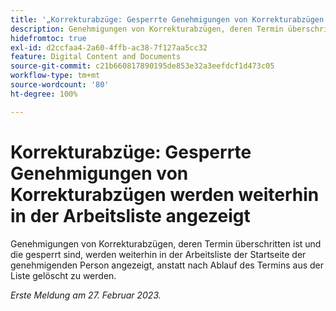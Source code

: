 ```yaml
---
title: '„Korrekturabzüge: Gesperrte Genehmigungen von Korrekturabzügen werden weiterhin in der Arbeitsliste angezeigt“'
description: Genehmigungen von Korrekturabzügen, deren Termin überschritten ist und die gesperrt sind, werden weiterhin in der Arbeitsliste der Startseite der genehmigenden Person angezeigt, anstatt nach Ablauf des Termins aus der Liste gelöscht zu werden.
hidefromtoc: true
exl-id: d2ccfaa4-2a60-4ffb-ac38-7f127aa5cc32
feature: Digital Content and Documents
source-git-commit: c21b660817890195de853e32a3eefdcf1d473c05
workflow-type: tm+mt
source-wordcount: '80'
ht-degree: 100%

---
```


# Korrekturabzüge: Gesperrte Genehmigungen von Korrekturabzügen werden weiterhin in der Arbeitsliste angezeigt

<!--This issue is on the WF and WFP TOC-->

Genehmigungen von Korrekturabzügen, deren Termin überschritten ist und die gesperrt sind, werden weiterhin in der Arbeitsliste der Startseite der genehmigenden Person angezeigt, anstatt nach Ablauf des Termins aus der Liste gelöscht zu werden.

_Erste Meldung am 27. Februar 2023._
